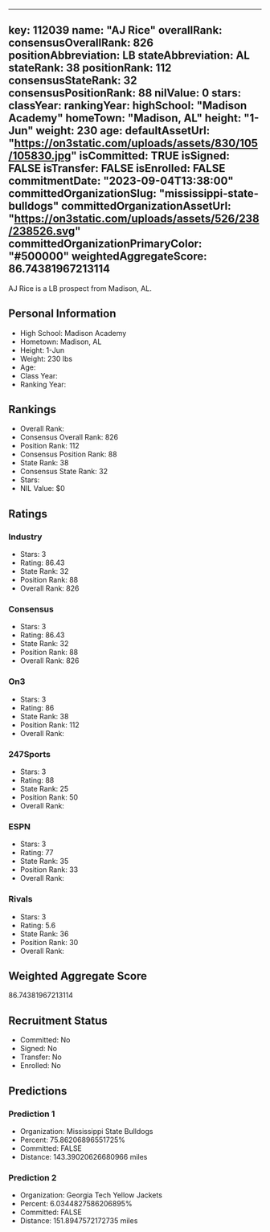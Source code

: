 ---
  key: 112039
  name: "AJ Rice"
  overallRank: 
  consensusOverallRank: 826
  positionAbbreviation: LB
  stateAbbreviation: AL
  stateRank: 38
  positionRank: 112
  consensusStateRank: 32
  consensusPositionRank: 88
  nilValue: 0
  stars: 
  classYear: 
  rankingYear: 
  highSchool: "Madison Academy"
  homeTown: "Madison, AL"
  height: "1-Jun"
  weight: 230
  age: 
  defaultAssetUrl: "https://on3static.com/uploads/assets/830/105/105830.jpg"
  isCommitted: TRUE
  isSigned: FALSE
  isTransfer: FALSE
  isEnrolled: FALSE
  commitmentDate: "2023-09-04T13:38:00"
  committedOrganizationSlug: "mississippi-state-bulldogs"
  committedOrganizationAssetUrl: "https://on3static.com/uploads/assets/526/238/238526.svg"
  committedOrganizationPrimaryColor: "#500000"
  weightedAggregateScore: 86.74381967213114
  ---
  
  AJ Rice is a LB prospect from Madison, AL.
  
  ## Personal Information
  - High School: Madison Academy
  - Hometown: Madison, AL
  - Height: 1-Jun
  - Weight: 230 lbs
  - Age: 
  - Class Year: 
  - Ranking Year: 
  
  ## Rankings
  - Overall Rank: 
  - Consensus Overall Rank: 826
  - Position Rank: 112
  - Consensus Position Rank: 88
  - State Rank: 38
  - Consensus State Rank: 32
  - Stars: 
  - NIL Value: $0
  
  ## Ratings
  
  ### Industry
  - Stars: 3
  - Rating: 86.43
  - State Rank: 32
  - Position Rank: 88
  - Overall Rank: 826
  
  ### Consensus
  - Stars: 3
  - Rating: 86.43
  - State Rank: 32
  - Position Rank: 88
  - Overall Rank: 826
  
  ### On3
  - Stars: 3
  - Rating: 86
  - State Rank: 38
  - Position Rank: 112
  - Overall Rank: 
  
  ### 247Sports
  - Stars: 3
  - Rating: 88
  - State Rank: 25
  - Position Rank: 50
  - Overall Rank: 
  
  ### ESPN
  - Stars: 3
  - Rating: 77
  - State Rank: 35
  - Position Rank: 33
  - Overall Rank: 
  
  ### Rivals
  - Stars: 3
  - Rating: 5.6
  - State Rank: 36
  - Position Rank: 30
  - Overall Rank: 
  
  ## Weighted Aggregate Score
  86.74381967213114
  
  ## Recruitment Status
  - Committed: No
  - Signed: No
  - Transfer: No
  - Enrolled: No
  
  
  
  ## Predictions
  
  ### Prediction 1
  - Organization: Mississippi State Bulldogs
  - Percent: 75.86206896551725%
  - Committed: FALSE
  - Distance: 143.39020626680966 miles
  
  ### Prediction 2
  - Organization: Georgia Tech Yellow Jackets
  - Percent: 6.0344827586206895%
  - Committed: FALSE
  - Distance: 151.8947572172735 miles
  